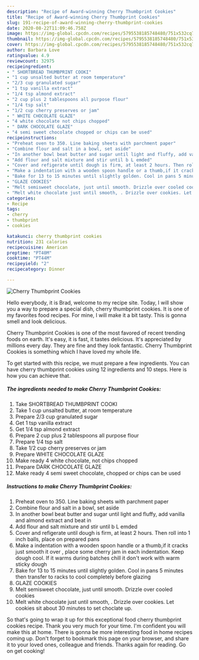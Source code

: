 ```yaml
---
description: "Recipe of Award-winning Cherry Thumbprint Cookies"
title: "Recipe of Award-winning Cherry Thumbprint Cookies"
slug: 191-recipe-of-award-winning-cherry-thumbprint-cookies
date: 2020-08-22T11:09:46.758Z
image: https://img-global.cpcdn.com/recipes/5795538185748480/751x532cq70/cherry-thumbprint-cookies-recipe-main-photo.jpg
thumbnail: https://img-global.cpcdn.com/recipes/5795538185748480/751x532cq70/cherry-thumbprint-cookies-recipe-main-photo.jpg
cover: https://img-global.cpcdn.com/recipes/5795538185748480/751x532cq70/cherry-thumbprint-cookies-recipe-main-photo.jpg
author: Barbara Love
ratingvalue: 4.9
reviewcount: 32975
recipeingredient:
- " SHORTBREAD THUMBPRINT COOKI"
- "1 cup unsalted butter at room temperature"
- "2/3 cup granulated sugar"
- "1 tsp vanilla extract"
- "1/4 tsp almond extract"
- "2 cup plus 2 tablespoons all purpose flour"
- "1/4 tsp salt"
- "1/2 cup cherry preserves or jam"
- " WHITE CHOCOLATE GLAZE"
- "4 white chocolate not chips chopped"
- " DARK CHOCOLATE GLAZE"
- "4 semi sweet chocolate chopped or chips can be used"
recipeinstructions:
- "Preheat oven to 350. Line baking sheets with parchment paper"
- "Combine flour and salt in a bowl, set aside"
- "In another bowl beat butter and sugar until light and fluffy, add vanilla and almond extract and beat in"
- "Add flour and salt mixture and stir until b L emded"
- "Cover and refigerate until dough is firm, at least 2 hours. Then roll into 1 inch balls, place on prepared pans"
- "Make a indentation with a wooden spoon handle or a thumb,if it cracks just smooth it over , place some cherry jam in each indentation. Keep dough cool. If it warms during batches chill it don&#39;t work with warm sticky dough"
- "Bake for 13 to 15 minutes until slightly golden. Cool in pans 5 minutes then transfer to racks to cool completely  before glazing"
- "GLAZE COOKIES"
- "Melt semisweet chocolate, just until smooth. Drizzle over cooled cookies"
- "Melt white chocolate just until smooth, . Drizzle over cookies. Let cookies  sit about 30 minutes to set choclate up."
categories:
- Recipe
tags:
- cherry
- thumbprint
- cookies

katakunci: cherry thumbprint cookies 
nutrition: 231 calories
recipecuisine: American
preptime: "PT40M"
cooktime: "PT44M"
recipeyield: "2"
recipecategory: Dinner

---
```



![Cherry Thumbprint Cookies](https://img-global.cpcdn.com/recipes/5795538185748480/751x532cq70/cherry-thumbprint-cookies-recipe-main-photo.jpg)

Hello everybody, it is Brad, welcome to my recipe site. Today, I will show you a way to prepare a special dish, cherry thumbprint cookies. It is one of my favorites food recipes. For mine, I will make it a bit tasty. This is gonna smell and look delicious.

Cherry Thumbprint Cookies is one of the most favored of recent trending foods on earth. It's easy, it is fast, it tastes delicious. It's appreciated by millions every day. They are fine and they look fantastic. Cherry Thumbprint Cookies is something which I have loved my whole life.




To get started with this recipe, we must prepare a few ingredients. You can have cherry thumbprint cookies using 12 ingredients and 10 steps. Here is how you can achieve that.

<!--inarticleads1-->

##### The ingredients needed to make Cherry Thumbprint Cookies:

1. Take  SHORTBREAD THUMBPRINT COOKI
1. Take 1 cup unsalted butter, at room temperature
1. Prepare 2/3 cup granulated sugar
1. Get 1 tsp vanilla extract
1. Get 1/4 tsp almond extract
1. Prepare 2 cup plus 2 tablespoons all purpose flour
1. Prepare 1/4 tsp salt
1. Take 1/2 cup cherry preserves or jam
1. Prepare  WHITE CHOCOLATE GLAZE
1. Make ready 4 white chocolate, not chips chopped
1. Prepare  DARK CHOCOLATE GLAZE
1. Make ready 4 semi sweet chocolate, chopped or chips can be used




<!--inarticleads2-->

##### Instructions to make Cherry Thumbprint Cookies:

1. Preheat oven to 350. Line baking sheets with parchment paper
1. Combine flour and salt in a bowl, set aside
1. In another bowl beat butter and sugar until light and fluffy, add vanilla and almond extract and beat in
1. Add flour and salt mixture and stir until b L emded
1. Cover and refigerate until dough is firm, at least 2 hours. Then roll into 1 inch balls, place on prepared pans
1. Make a indentation with a wooden spoon handle or a thumb,if it cracks just smooth it over , place some cherry jam in each indentation. Keep dough cool. If it warms during batches chill it don&#39;t work with warm sticky dough
1. Bake for 13 to 15 minutes until slightly golden. Cool in pans 5 minutes then transfer to racks to cool completely  before glazing
1. GLAZE COOKIES
1. Melt semisweet chocolate, just until smooth. Drizzle over cooled cookies
1. Melt white chocolate just until smooth, . Drizzle over cookies. Let cookies  sit about 30 minutes to set choclate up.




So that's going to wrap it up for this exceptional food cherry thumbprint cookies recipe. Thank you very much for your time. I'm confident you will make this at home. There is gonna be more interesting food in home recipes coming up. Don't forget to bookmark this page on your browser, and share it to your loved ones, colleague and friends. Thanks again for reading. Go on get cooking!
